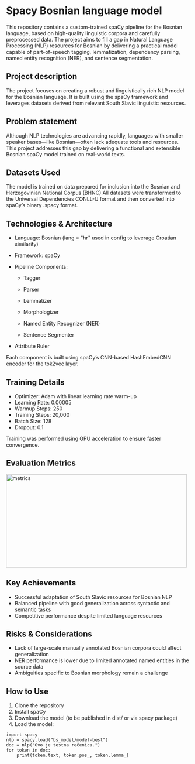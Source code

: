 # Spacy Bosnian language model

This repository contains a custom-trained spaCy pipeline for the Bosnian language, based on high-quality linguistic corpora and carefully preprocessed data. The project aims to fill a gap in Natural Language Processing (NLP) resources for Bosnian by delivering a practical model capable of part-of-speech tagging, lemmatization, dependency parsing, named entity recognition (NER), and sentence segmentation.

## Project description

The project focuses on creating a robust and linguistically rich NLP model for the Bosnian language. It is built using the spaCy framework and leverages datasets derived from relevant South Slavic linguistic resources.

## Problem statement

Although NLP technologies are advancing rapidly, languages with smaller speaker bases—like Bosnian—often lack adequate tools and resources. This project addresses this gap by delivering a functional and extensible Bosnian spaCy model trained on real-world texts.

## Datasets Used

The model is trained on data prepared for inclusion into the Bosnian and Herzegovinian National Corpus (BHNC)
All datasets were transformed to the Universal Dependencies CONLL-U format and then converted into spaCy’s binary .spacy format.

## Technologies & Architecture

* Language: Bosnian (lang = "hr" used in config to leverage Croatian similarity)

* Framework: spaCy

* Pipeline Components:

  * Tagger

  * Parser

  * Lemmatizer

  * Morphologizer

  * Named Entity Recognizer (NER)

  * Sentence Segmenter

* Attribute Ruler

Each component is built using spaCy’s CNN-based HashEmbedCNN encoder for the tok2vec layer.


## Training Details

* Optimizer: Adam with linear learning rate warm-up
* Learning Rate: 0.00005
* Warmup Steps: 250
* Training Steps: 20,000
* Batch Size: 128
* Dropout: 0.1

Training was performed using GPU acceleration to ensure faster convergence.

## Evaluation Metrics

<img width="495" height="255" alt="metrics" src="https://github.com/user-attachments/assets/9dcf077d-af79-4c97-b49f-70cb57d55a06" />

## Key Achievements

* Successful adaptation of South Slavic resources for Bosnian NLP
* Balanced pipeline with good generalization across syntactic and semantic tasks
* Competitive performance despite limited language resources

## Risks & Considerations

* Lack of large-scale manually annotated Bosnian corpora could affect generalization
* NER performance is lower due to limited annotated named entities in the source data
* Ambiguities specific to Bosnian morphology remain a challenge

## How to Use

1. Clone the repository
2. Install spaCy
3. Download the model (to be published in dist/ or via spacy package)
4. Load the model:

```
import spacy
nlp = spacy.load("bs_model/model-best")
doc = nlp("Ovo je testna rečenica.")
for token in doc:
    print(token.text, token.pos_, token.lemma_)
```


